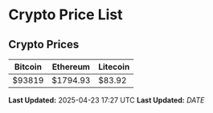 # Crypto Price List

## Crypto Prices
| Bitcoin | Ethereum | Litecoin |
| ------- | -------- | -------- |
| $93819 | $1794.93 | $83.92 |
**Last Updated:** 2025-04-23 17:27 UTC
**Last Updated:** $DATE$
